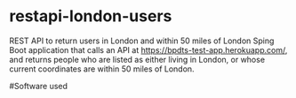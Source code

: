 # restapi-london-users
REST API to return users in London and within 50 miles of London
Sping Boot application that calls an API at https://bpdts-test-app.herokuapp.com/, and returns people who are listed as either living in London, or whose current coordinates are within 50 miles of London.

#Software used
